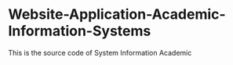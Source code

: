 # Website-Application-Academic-Information-Systems
This is the source code of System Information Academic
